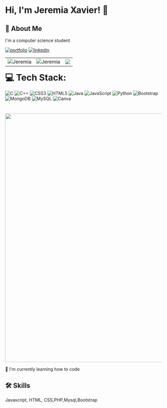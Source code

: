 


# Hi, I'm Jeremia Xavier! 👋

## 🚀 About Me
I'm a computer science student 


[![portfolio](https://img.shields.io/badge/my_portfolio-000?style=for-the-badge&logo=ko-fi&logoColor=white)](https://jeremiaxavier.github.io)
[![linkedin](https://img.shields.io/badge/linkedin-0A66C2?style=for-the-badge&logo=linkedin&logoColor=white)](https://www.linkedin.com/in/jeremia-xavier/)


<table>
  <tr>
    <td>
      <img align="center" src="https://github-readme-stats.vercel.app/api?username=JeremiaXavier&show_icons=true&locale=en" alt="Jeremia" />
    </td>
    <td>
     <img align="center" src="https://github-readme-streak-stats.herokuapp.com/?user=JeremiaXavier&" alt="Jeremia" />
    </td>
    <td>
    <img align="center" src = "https://github-readme-stats.vercel.app/api/top-langs/?username=JeremiaXavier&langs_count=10&layout=compact&theme=material-lighter">

  </tr>
</table>
<h1 style="display: inline;">💻 Tech Stack:</h1>

![C](https://img.shields.io/badge/c-%2300599C.svg?style=for-the-badge&logo=c&logoColor=white) ![C++](https://img.shields.io/badge/c++-%2300599C.svg?style=for-the-badge&logo=c%2B%2B&logoColor=white) ![CSS3](https://img.shields.io/badge/css3-%231572B6.svg?style=for-the-badge&logo=css3&logoColor=white) ![HTML5](https://img.shields.io/badge/html5-%23E34F26.svg?style=for-the-badge&logo=html5&logoColor=white) ![Java](https://img.shields.io/badge/java-%23ED8B00.svg?style=for-the-badge&logo=java&logoColor=white) ![JavaScript](https://img.shields.io/badge/javascript-%23323330.svg?style=for-the-badge&logo=javascript&logoColor=%23F7DF1E) ![Python](https://img.shields.io/badge/python-3670A0?style=for-the-badge&logo=python&logoColor=ffdd54) ![Bootstrap](https://img.shields.io/badge/bootstrap-%23563D7C.svg?style=for-the-badge&logo=bootstrap&logoColor=white) ![MongoDB](https://img.shields.io/badge/MongoDB-%234ea94b.svg?style=for-the-badge&logo=mongodb&logoColor=white) ![MySQL](https://img.shields.io/badge/mysql-%2300f.svg?style=for-the-badge&logo=mysql&logoColor=white) ![Canva](https://img.shields.io/badge/Canva-%2300C4CC.svg?style=for-the-badge&logo=Canva&logoColor=white) 
#  
## 
<img src="https://github-trophies.vercel.app/?username=JeremiaXavier&theme=onestar&no-frame=true" width="800"/>

🧠 I'm currently learning how to code


## 🛠 Skills
Javascript, HTML, CSS,PHP,Mysql,Bootstrap





